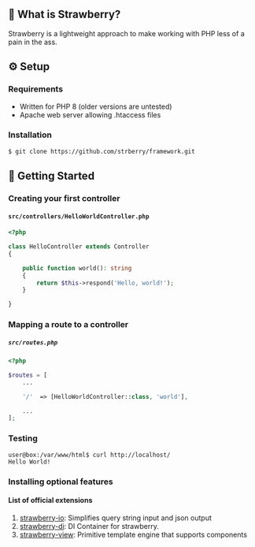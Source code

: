 ## 🍓 What is Strawberry?
Strawberry is a lightweight approach to make working with PHP less of a pain in the ass.
## ⚙️ Setup
### Requirements
- Written for PHP 8 (older versions are untested)
- Apache web server allowing .htaccess files
### Installation
```bash
$ git clone https://github.com/strberry/framework.git
```
## 🚀 Getting Started
### Creating your first controller
#### **`src/controllers/HelloWorldController.php`**
```php
<?php

class HelloController extends Controller
{

    public function world(): string
    {
        return $this->respond('Hello, world!');
    }

}
```
### Mapping a route to a controller
##### **`src/routes.php`**
```php
<?php

$routes = [
	...

	'/'  => [HelloWorldController::class, 'world'],

	...
];

```
### Testing
```
user@box:/var/www/html$ curl http://localhost/
Hello World!
```
### Installing optional features
#### List of official extensions
1. [strawberry-io](https://github.com/elderguardian/strawberry-io): Simplifies query string input and json output
2. [strawberry-di](https://github.com/elderguardian/strawberry-di): DI Container for strawberry.
3. [strawberry-view](https://github.com/elderguardian/strawberry-view): Primitive template engine that supports components
